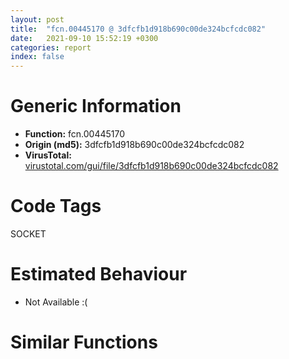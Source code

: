 ```yaml
---
layout: post
title:  "fcn.00445170 @ 3dfcfb1d918b690c00de324bcfcdc082"
date:   2021-09-10 15:52:19 +0300
categories: report
index: false
---
```


# Generic Information
- **Function:** fcn.00445170
- **Origin (md5):** 3dfcfb1d918b690c00de324bcfcdc082
- **VirusTotal:** [virustotal.com/gui/file/3dfcfb1d918b690c00de324bcfcdc082][virustotal_ref]

# Code Tags
<span class="tag" id="SOCKET">SOCKET</span>


# Estimated Behaviour
<ul><li class="bhv-desc" id="na">Not Available :(</li></ul>

# Similar Functions
<script type="text/javascript" src="https://www.gstatic.com/charts/loader.js"></script>
<script type="text/javascript">

    google.charts.load('current', {'packages':['corechart']});
    google.charts.setOnLoadCallback(drawChart);

    function drawChart() {
    var data = new google.visualization.DataTable();
        data.addColumn('number', 'X');
        data.addColumn('number', 'Y');
        data.addColumn({type: 'string', role: 'tooltip', 'p': {'html': true}});
        data.addColumn({'type': 'string', 'role': 'style'});
        
        data.addRows([
    [0, 0, '<b><a href="/report/fcn.00445170@3dfcfb1d918b690c00de324bcfcdc082">fcn.00445170</a><br>@3dfcfb1d918b690c00de324bcfcdc082</b><br>', 'point { fill-color: #e0440e; }'],

        ]);

    var options = {
        title: 'Similarity Plot',
        legend: 'none',
        colors: ['#dedbd9', '#e6693e', '#ec8f6e', '#f3b49f', '#f6c7b6'],
        tooltip: {isHtml: true, trigger: 'both'},
        explorer: {
        actions: ["dragToZoom", "rightClickToReset"],
        },
        chartArea: {
        width: '80%',
        height: '80%'
        },
        width: '100%',
        height: '100%'
    };

    var chart = new google.visualization.ScatterChart(document.getElementById('chart_div'));

    chart.draw(data, options);
    }
    
</script>


<div id="chart_div" style="width: 100%px; height: 100%;"></div>

# Disassembled Code
{% highlight nasm %}

push ebp
mov ebp, esp
mov eax, 0x5dc4
call fcn.00450750
mov eax, dword[0x48800c]
xor eax, ebp
mov dword[ebp-4], eax
push ebx
push esi
push edi
push 0xff
lea eax, [ebp-0x107]
mov byte[ebp-0x108], 0
push 0
push eax
mov ebx, ecx
call sub.MSVCR120.dll_memset
add esp, 0xc
mov byte[ebp-0x380], 0
lea eax, [ebp-0x37f]
push 0x1f4
push 0
push eax
call sub.MSVCR120.dll_memset
add esp, 0xc
mov byte[ebp-0x580], 0
lea eax, [ebp-0x57f]
push 0x1ff
push 0
push eax
call sub.MSVCR120.dll_memset
mov eax, dword[ebx+0x1414]
add esp, 0xc
mov dword[ebx+0x1410], 0x12d
push 0xc9
push 0x65
push ebx
call eax
add esp, 0xc
mov byte[ebp-0xd80], 0
lea eax, [ebp-0xd7f]
push 0x7ff
push 0
push eax
call sub.MSVCR120.dll_memset
add esp, 0xc
lea esi, [ebx+0x126c]
push 0x80
push 0
push esi
call sub.MSVCR120.dll_memset
add esp, 0xc
lea eax, [ebp-0xd80]
push eax
push esi
lea eax, [ebx+0x26c]
push eax
call fcn.00445040
test al, al
mov eax, 2
je off.b1590
push esi
mov word[ebp-0x5d90], ax
lea eax, [ebp-0x580]
push 0x200
push eax
call dword[sym.imp.MSVCR120.dll_strcpy_s]
add esp, 0xc
cmp byte[ebx+0x1418], 0
jne off.b333
push 0x50
call dword[sym.imp.WS2_32.dll_htons]
mov edi, dword[sym.imp.WS2_32.dll_inet_addr]
push esi
mov word[ebp-0x5d8e], ax
call edi
mov dword[ebp-0x5d8c], eax
cmp eax, 0xffffffff
jne off.b418
cmp byte[ebx+0x140c], 0
jne off.b1536
push esi
call fcn.00445110
test al, al
je off.b1536
push esi
call edi
jmp off.b412
movzx eax, word[ebx+0x149a]
push eax
call dword[sym.imp.WS2_32.dll_htons]
lea edi, [ebx+0x1419]
mov word[ebp-0x5d8e], ax
push edi
call dword[sym.imp.WS2_32.dll_inet_addr]
mov dword[ebp-0x5d8c], eax
cmp eax, 0xffffffff
jne off.b418
cmp byte[ebx+0x140c], 0
jne off.b1536
push edi
call fcn.00445110
test al, al
je off.b1536
push edi
call dword[sym.imp.WS2_32.dll_inet_addr]
mov dword[ebp-0x5d8c], eax
mov ecx, ebx
call fcn.004443a0
test al, al
je off.b1536
cmp byte[ebx+0x140c], 0
jne off.b1536
mov eax, dword[ebx+0x1414]
push 0xca
push 0x65
push ebx
mov dword[ebx+0x1410], 0x12e
call eax
add esp, 0xc
lea eax, [ebp-0x5d90]
push dword[ebx+0x28]
push dword[ebx+0x24]
push ecx
push eax
push dword[ebx+0x248]
mov ecx, ebx
call fcn.004458a0
cmp eax, 0xffffffff
je off.b1536
cmp byte[ebx+0x140c], 0
jne off.b1536
cmp byte[ebx+0x1418], 0
lea eax, [ebp-0xd80]
push eax
lea eax, [ebp-0x3580]
jne off.b563
push str.GET__s_HTTP_1.1_r_n
push eax
call dword[sym.imp.MSVCR120.dll_sprintf]
add esp, 0xc
jmp off.b579
push esi
push str.GET_http:___s_s_HTTP_1.1_r_n
push eax
call dword[sym.imp.MSVCR120.dll_sprintf]
add esp, 0x10
lea ecx, [ebp-0x3580]
dec ecx
lea ebx, [ebx]
mov al, byte[ecx+1]
lea ecx, [ecx+1]
test al, al
jne off.b592
mov eax, dword[str.Host:_]
lea edx, [ebp-0x580]
mov dword[ecx], eax
mov esi, edx
mov ax, word[0x45c760]
mov word[ecx+4], ax
mov al, byte[0x45c762]
mov byte[ecx+6], al
jmp off.b640
mov al, byte[edx]
inc edx
test al, al
jne off.b640
lea edi, [ebp-0x3580]
sub edx, esi
dec edi
mov al, byte[edi+1]
inc edi
test al, al
jne off.b656
mov ecx, edx
shr ecx, 2
rep movsd
mov ecx, edx
and ecx, 3
rep movsb
lea ecx, [ebp-0x3580]
dec ecx
lea ecx, [ecx]
mov al, byte[ecx+1]
lea ecx, [ecx+1]
test al, al
jne off.b688
mov ax, word[0x45c758]
mov word[ecx], ax
mov al, byte[0x45c75a]
mov byte[ecx+2], al
lea ecx, [ebp-0x3580]
dec ecx
mov al, byte[ecx+1]
lea ecx, [ecx+1]
test al, al
jne off.b722
mov eax, dword[str.Accept:___r_n]
lea edi, [ebp-0x3580]
mov dword[ecx], eax
dec edi
mov eax, dword[0x45c784]
mov dword[ecx+4], eax
mov eax, dword[0x45c788]
mov dword[ecx+8], eax
mov ax, word[0x45c78c]
mov word[ecx+0xc], ax
mov al, byte[edi+1]
inc edi
test al, al
jne off.b772
mov ecx, 6
lea eax, [ebx+0x24c]
mov esi, str.Cache_Control:_no_cache_r_n
rep movsd
push eax
lea eax, [ebp-0x3580]
push str.User_Agent:__s_r_n
push eax
movsw word
call fcn.00445b60
mov edi, dword[sym.imp.MSVCR120.dll_sprintf]
add esp, 0xc
cmp byte[ebx+0x149c], 0
je off.b1057
lea eax, [ebx+0x151d]
push eax
lea eax, [ebx+0x149d]
push eax
lea eax, [ebp-0x108]
push str._s:_s
push eax
call edi
add esp, 0xc
lea edx, [ebp-0x380]
lea ecx, [ebp-0x108]
call fcn.004440a0
add esp, 4
test eax, eax
jle off.b1057
lea ecx, [ebp-0x3580]
dec ecx
lea ebx, [ebx]
mov al, byte[ecx+1]
lea ecx, [ecx+1]
test al, al
jne off.b912
mov eax, dword[str.Authorization:_Basic_]
lea edx, [ebp-0x380]
mov dword[ecx], eax
mov esi, edx
mov eax, dword[0x45c7b4]
mov dword[ecx+4], eax
mov eax, dword[0x45c7b8]
mov dword[ecx+8], eax
mov eax, dword[0x45c7bc]
mov dword[ecx+0xc], eax
mov eax, dword[0x45c7c0]
mov dword[ecx+0x10], eax
mov ax, word[0x45c7c4]
mov word[ecx+0x14], ax
mov al, byte[edx]
inc edx
test al, al
jne off.b979
lea edi, [ebp-0x3580]
sub edx, esi
dec edi
mov al, byte[edi+1]
inc edi
test al, al
jne off.b995
mov ecx, edx
shr ecx, 2
rep movsd
mov ecx, edx
and ecx, 3
rep movsb
lea ecx, [ebp-0x3580]
dec ecx
mov al, byte[ecx+1]
lea ecx, [ecx+1]
test al, al
jne off.b1024
mov ax, word[0x45c7ac]
mov edi, dword[sym.imp.MSVCR120.dll_sprintf]
mov word[ecx], ax
mov al, byte[0x45c7ae]
mov byte[ecx+2], al
lea ecx, [ebp-0x3580]
dec ecx
mov al, byte[ecx+1]
lea ecx, [ecx+1]
test al, al
jne off.b1064
mov eax, dword[str.Connection:_close_r_n]
mov dword[ecx], eax
mov eax, dword[0x45c7e0]
mov dword[ecx+4], eax
mov eax, dword[0x45c7e4]
mov dword[ecx+8], eax
mov eax, dword[0x45c7e8]
mov dword[ecx+0xc], eax
mov eax, dword[0x45c7ec]
mov dword[ecx+0x10], eax
lea eax, [ebp-0x5dc0]
push eax
lea eax, [ebx+0x12ec]
mov dword[ebp-0x5dc4], 0
push eax
call dword[sym.imp.MSVCR120.dll__stat64i32]
add esp, 8
test eax, eax
jne off.b1230
mov esi, dword[ebp-0x5dac]
mov dword[ebp-0x5dc4], esi
test esi, esi
jle off.b1230
push esi
lea eax, [ebp-0x188]
push str.Range:_bytes_d__r_n
push eax
call edi
lea edx, [ebp-0x188]
add esp, 0xc
mov esi, edx
mov al, byte[edx]
inc edx
test al, al
jne off.b1192
lea edi, [ebp-0x3580]
sub edx, esi
dec edi
mov al, byte[edi+1]
inc edi
test al, al
jne off.b1208
mov ecx, edx
shr ecx, 2
rep movsd
mov ecx, edx
and ecx, 3
rep movsb
lea ecx, [ebp-0x3580]
dec ecx
mov al, byte[ecx+1]
lea ecx, [ecx+1]
test al, al
jne off.b1237
mov ax, word[0x45c7f4]
mov word[ecx], ax
mov al, byte[0x45c7f6]
push 0xcb
mov byte[ecx+2], al
mov eax, dword[ebx+0x1414]
push 0x65
push ebx
mov dword[ebx+0x1410], 0x12f
call eax
lea ecx, [ebp-0x3580]
add esp, 0xc
lea edx, [ecx+1]
mov al, byte[ecx]
inc ecx
test al, al
jne off.b1302
push 0
sub ecx, edx
lea eax, [ebp-0x3580]
push ecx
push eax
push dword[ebx+0x248]
call dword[sym.imp.WS2_32.dll_send]
cmp eax, 0xffffffff
je off.b1536
cmp byte[ebx+0x140c], 0
jne off.b1536
mov eax, dword[ebx+0x1414]
push 0xcc
push 0x65
push ebx
mov dword[ebx+0x1410], 0x130
call eax
add esp, 0xc
lea eax, [ebp-0x5d80]
push 0x2800
push 0
push eax
call sub.MSVCR120.dll_memset
add esp, 0xc
lea eax, [ebp-0x5d80]
push dword[ebx+0x28]
push dword[ebx+0x24]
push 2
push ecx
push eax
push dword[ebx+0x248]
mov ecx, ebx
call fcn.004457c0
cmp eax, 0xffffffff
je off.b1536
lea eax, [ebx+0x1400]
mov ecx, ebx
push eax
lea edi, [ebx+0x13f4]
push edi
lea esi, [ebx+0x13f0]
push esi
lea eax, [ebp-0x5d80]
push eax
call fcn.004448e0
mov ecx, eax
cmp ecx, 2
je off.b1536
test ecx, ecx
je off.b1558
cmp ecx, 1
je off.b1558
cmp byte[ebx+0x140c], 0
jne off.b1536
cmp ecx, 3
jne off.b1536
mov eax, dword[ebx+0x1414]
push 0xcd
push 0x65
push ebx
call eax
add esp, 0xc
mov ecx, ebx
call fcn.00445170
cmp eax, 3
jne off.b1590
mov eax, 2
pop edi
pop esi
pop ebx
mov ecx, dword[ebp-4]
xor ecx, ebp
call fcn.0044e61f
mov esp, ebp
pop ebp
ret
cmp dword[esi], 0
je off.b1536
mov eax, dword[edi]
mov dword[ebx+0x13f8], eax
cmp ecx, 1
jne off.b1588
add eax, dword[ebp-0x5dc4]
mov dword[ebx+0x13f8], eax
mov eax, ecx
mov ecx, dword[ebp-4]
pop edi
pop esi
xor ecx, ebp
pop ebx
call fcn.0044e61f
mov esp, ebp
pop ebp
ret

{% endhighlight %}

[virustotal_ref]: https://www.virustotal.com/gui/file/3dfcfb1d918b690c00de324bcfcdc082